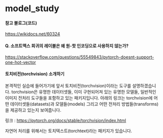 # model_study

#### 참고 블로그(코드)
https://wikidocs.net/60324


#### Q. 소프트맥스 회귀의 레이블은 왜 원-핫 인코딩으로 사용하지 않는가? 
https://stackoverflow.com/questions/55549843/pytorch-doesnt-support-one-hot-vector



#### 토치비전(torchvision) 소개하기
본격적인 실습에 들어가기에 앞서 토치비전(torchvision)이라는 도구를 설명하겠습니다. torchvision은 유명한 데이터셋들, 이미 구현되어져 있는 유명한 모델들, 일반적인 이미지 전처리 도구들을 포함하고 있는 패키지입니다. 아래의 링크는 torchvision에 어떤 데이터셋들(datasets)과 모델들(models) 그리고 어떤 전처리 방법들(transforms)을 제공하고 있는지 보여줍니다.

링크 : https://pytorch.org/docs/stable/torchvision/index.html

자연어 처리를 위해서는 토치텍스트(torchtext)라는 패키지가 있습니다.
